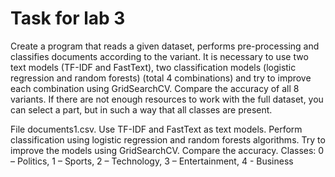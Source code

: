# Task for lab 3

Create a program that reads a given dataset, performs pre-processing and classifies documents according to the variant.
It is necessary to use two text models (TF-IDF and FastText),
two classification models (logistic regression and random forests) (total 4 combinations) and
try to improve each combination using GridSearchCV.
Compare the accuracy of all 8 variants. If there are not enough resources to work with the full dataset,
you can select a part, but in such a way that all classes are present.

File documents1.csv.
Use TF-IDF and FastText as text models.
Perform classification using logistic regression and random forests algorithms.
Try to improve the models using GridSearchCV.
Compare the accuracy.
Classes: 0 – Politics, 1 – Sports, 2 – Technology, 3 – Entertainment, 4 - Business
